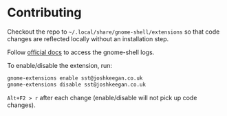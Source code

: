 # Contributing

Checkout the repo to `~/.local/share/gnome-shell/extensions` so that code changes are reflected locally without an installation step.

Follow [official docs](https://gjs.guide/extensions/development/creating.html#enabling-the-extension) to access the gnome-shell logs.

To enable/disable the extension, run:
```bash
gnome-extensions enable sst@joshkeegan.co.uk
gnome-extensions disable sst@joshkeegan.co.uk
```

`Alt+F2 > r` after each change (enable/disable will not pick up code changes).